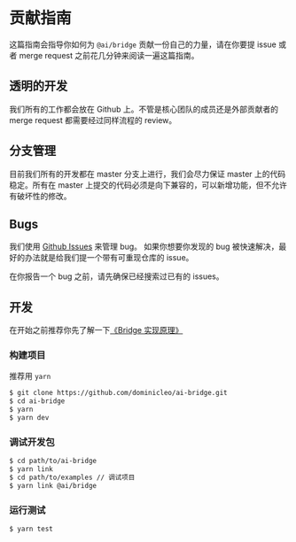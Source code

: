 # 贡献指南

这篇指南会指导你如何为 `@ai/bridge` 贡献一份自己的力量，请在你要提 issue 或者 merge request 之前花几分钟来阅读一遍这篇指南。


## 透明的开发

我们所有的工作都会放在 Github 上。不管是核心团队的成员还是外部贡献者的 merge request 都需要经过同样流程的 review。

## 分支管理

目前我们所有的开发都在 master 分支上进行，我们会尽力保证 master 上的代码稳定。所有在 master 上提交的代码必须是向下兼容的，可以新增功能，但不允许有破坏性的修改。

## Bugs

我们使用 [Github Issues](https://github.com/dominicleo/ai-bridge/issues) 来管理 bug。 如果你想要你发现的 bug 被快速解决，最好的办法就是给我们提一个带有可重现仓库的 issue。

在你报告一个 bug 之前，请先确保已经搜索过已有的 issues。

## 开发



在开始之前推荐你先了解一下[《Bridge 实现原理》](https://juejin.cn/post/6936814903021797389)

### 构建项目
推荐用 `yarn`

```bash
$ git clone https://github.com/dominicleo/ai-bridge.git
$ cd ai-bridge
$ yarn
$ yarn dev
```

### 调试开发包
```bash
$ cd path/to/ai-bridge
$ yarn link 
$ cd path/to/examples // 调试项目
$ yarn link @ai/bridge
```

### 运行测试
```bash
$ yarn test
```
